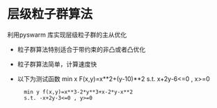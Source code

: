 层级粒子群算法
========

利用pyswarm 库实现层级粒子群的主从优化

+ 粒子群算法特别适合于带约束的非凸或者凸优化
+ 粒子群算法简单，计算速度快

+ 以下为测试函数
		min x F(x,y)=x**2+(y-10)**2
		s.t. x+2y-6<=0 , x>=0

		min y f(x,y)=x**3-2*y**3+x-2*y-x**2
		s.t. -x+2y-3<=0 , y>=0  
